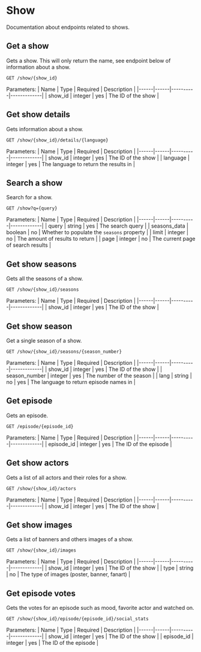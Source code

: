 # Show

Documentation about endpoints related to shows.

## Get a show

Gets a show. This will only return the name, see endpoint below of information about a show.

```
GET /show/{show_id}
```

Parameters:
| Name | Type | Required | Description |
|------|------|----------|-------------|
| show_id | integer | yes | The ID of the show |

## Get show details

Gets information about a show.

```
GET /show/{show_id}/details/{language}
```

Parameters:
| Name | Type | Required | Description |
|------|------|----------|-------------|
| show_id | integer | yes | The ID of the show |
| language | integer | yes | The language to return the results in |

## Search a show

Search for a show.

```
GET /show?q={query}
```

Parameters:
| Name | Type | Required | Description |
|------|------|----------|-------------|
| query | string | yes | The search query |
| seasons_data | boolean | no | Whether to populate the `seasons` property |
| limit | integer | no | The amount of results to return |
| page | integer | no | The current page of search results |

## Get show seasons

Gets all the seasons of a show.

```
GET /show/{show_id}/seasons
```

Parameters:
| Name | Type | Required | Description |
|------|------|----------|-------------|
| show_id | integer | yes | The ID of the show |

## Get show season

Get a single season of a show.

```
GET /show/{show_id}/seasons/{season_number}
```

Parameters:
| Name | Type | Required | Description |
|------|------|----------|-------------|
| show_id | integer | yes | The ID of the show |
| season_number | integer | yes | The number of the season |
| lang | string | no | yes | The language to return episode names in |

## Get episode

Gets an episode.

```
GET /episode/{episode_id}
```

Parameters:
| Name | Type | Required | Description |
|------|------|----------|-------------|
| episode_id | integer | yes | The ID of the episode |

## Get show actors

Gets a list of all actors and their roles for a show.

```
GET /show/{show_id}/actors
```

Parameters:
| Name | Type | Required | Description |
|------|------|----------|-------------|
| show_id | integer | yes | The ID of the show |

## Get show images

Gets a list of banners and others images of a show.

```
GET /show/{show_id}/images
```

Parameters:
| Name | Type | Required | Description |
|------|------|----------|-------------|
| show_id | integer | yes | The ID of the show |
| type | string | no | The type of images (poster, banner, fanart) |

## Get episode votes

Gets the votes for an episode such as mood, favorite actor and watched on.

```
GET /show/{show_id}/episode/{episode_id}/social_stats
```

Parameters:
| Name | Type | Required | Description |
|------|------|----------|-------------|
| show_id | integer | yes | The ID of the show |
| episode_id | integer | yes | The ID of the episode |
